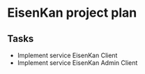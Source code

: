 # EisenKan project plan
## Tasks
- Implement service EisenKan Client
- Implement service EisenKan Admin Client